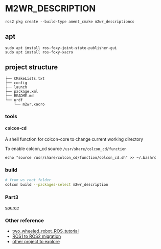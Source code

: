 # M2WR_DESCRIPTION

```
ros2 pkg create --build-type ament_cmake m2wr_descriptionco
```

## apt
```
sudo apt install ros-foxy-joint-state-publisher-gui
sudo apt install ros-foxy-xacro
```

## project structure
```
├── CMakeLists.txt
├── config
├── launch
├── package.xml
├── README.md
└── urdf
    └── m2wr.xacro
```

### tools
#### colcon-cd
A shell function for colcon-core to change current working directory

To enable colcon_cd source `/usr/share/colcon_cd/function`

```
echo "source /usr/share/colcon_cd/function/colcon_cd.sh" >> ~/.bashrc
```

### build
```bash
# from ws root folder
colcon build --packages-select m2wr_description
```

### Part3
[source](https://www.theconstructsim.com/exploring-ros-2-wheeled-robot-part-03-urdf-laser-scan/)


### Other reference
- [two_wheeled_robot_ROS_tutorial ](https://github.com/sulibo/two_wheeled_robot_ROS_tutorial)
- [ROS1 to ROS2 migration](https://github.com/ros-simulation/gazebo_ros_pkgs/wiki)
- [other project to explore](https://bitbucket.org/theconstructcore/box_car/src/foxy/)